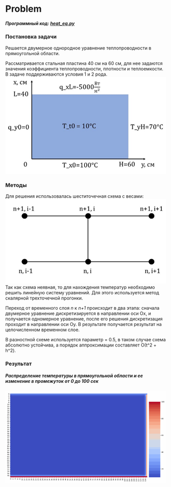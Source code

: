 # Problem

##### Программный код: [**heat_eq.py**](https://github.com/Doriashi/cet_mipt/blob/main/heat%20transport%20equation/heat_eq.py)

### Постановка задачи

Решается двумерное однородное уравнение теплопроводности в прямоугольной области.

Рассматривается стальная пластина 40 см на 60 см, для нее задаются
значения коэффициента теплопроводности, плотности и теплоемкости.
В задаче поддерживаются условия 1 и 2 рода.
![Problem](https://github.com/Doriashi/cet_mipt/blob/main/plots/Problem.jpg)
### Методы

Для решения использовалась шеститочечная схема с весами:
![scheme](https://github.com/Doriashi/cet_mipt/blob/main/plots/scheme.jpg)
Так как схема неявная, то для нахождения температур необходимо решить линейную систему уравнений. Для этого используется
метод скалярной трехточечной прогонки.

Переход от временного слоя *n* к *n+1* происходит в два этапа: сначала двумерное уравнение дискретизируется в направлении
оси Ох, и получается одномерное уравнение, после его решения дискретизация проходит в направлении оси Оу. В результате 
получается результат на целочисленном временном слое.

В разностной схеме используется параметр = 0.5, в таком случае схема абсолютно устойчива, а порядок аппроксимации составляет
О(t^2 + h^2).

### Результат

##### Распределение температуры в прямоугольной области и ее изменение в промежуток от 0 до 100 сек
![Heat](https://github.com/Doriashi/cet_mipt/blob/main/plots/Heat_2.gif)
